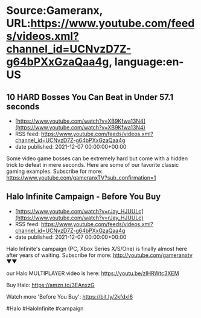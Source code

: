 # Source:Gameranx, URL:https://www.youtube.com/feeds/videos.xml?channel_id=UCNvzD7Z-g64bPXxGzaQaa4g, language:en-US

## 10 HARD Bosses You Can Beat in Under 57.1 seconds
 - [https://www.youtube.com/watch?v=XB9Kfwa13N4](https://www.youtube.com/watch?v=XB9Kfwa13N4)
 - RSS feed: https://www.youtube.com/feeds/videos.xml?channel_id=UCNvzD7Z-g64bPXxGzaQaa4g
 - date published: 2021-12-07 00:00:00+00:00

Some video game bosses can be extremely hard but come with a hidden trick to defeat in mere seconds. Here are some of our favorite classic gaming examples.
Subscribe for more: https://www.youtube.com/gameranxTV?sub_confirmation=1

## Halo Infinite Campaign - Before You Buy
 - [https://www.youtube.com/watch?v=rJay_HJUULc](https://www.youtube.com/watch?v=rJay_HJUULc)
 - RSS feed: https://www.youtube.com/feeds/videos.xml?channel_id=UCNvzD7Z-g64bPXxGzaQaa4g
 - date published: 2021-12-07 00:00:00+00:00

Halo Infinite's campaign (PC, Xbox Series X/S/One) is finally almost here after years of waiting.
Subscribe for more: http://youtube.com/gameranxtv ▼▼

our Halo MULTIPLAYER video is here: https://youtu.be/zlHRWtc3XEM


Buy Halo: https://amzn.to/3EAnxzG

Watch more 'Before You Buy': https://bit.ly/2kfdxI6

#Halo #HaloInfinite #campaign

